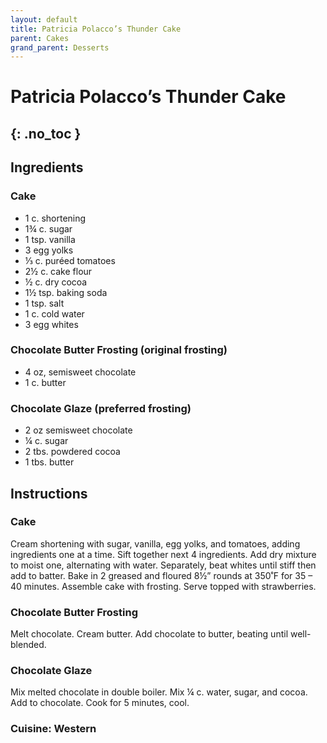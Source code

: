 ```yaml
---
layout: default
title: Patricia Polacco’s Thunder Cake
parent: Cakes
grand_parent: Desserts
---
```


# Patricia Polacco’s Thunder Cake
{: .no_toc }
---

## Ingredients

### Cake
<ul>
	<li>1 c. shortening</li>
	<li>1¾ c. sugar</li>
	<li>1 tsp. vanilla</li>
	<li>3 egg yolks</li>
	<li>⅓ c. puréed tomatoes</li>
	<li>2½ c. cake flour</li>
	<li>½ c. dry cocoa</li>
	<li>1½ tsp. baking soda</li>
	<li>1 tsp. salt</li>
	<li>1 c. cold water</li>
	<li>3 egg whites</li>
</ul>

### Chocolate Butter Frosting (original frosting)

<ul>
	<li>4 oz, semisweet chocolate</li>
	<li>1 c. butter</li>
</ul>

### Chocolate Glaze (preferred frosting)

<ul>
	<li>2 oz semisweet chocolate</li>
	<li>¼ c. sugar</li>
	<li>2 tbs. powdered cocoa</li>
	<li>1 tbs. butter</li>
</ul>

## Instructions
### Cake

Cream shortening with sugar, vanilla, egg yolks, and tomatoes, adding ingredients one at a time. Sift together next 4 ingredients. Add dry mixture to moist one, alternating with water. Separately, beat whites until stiff then add to batter. Bake in 2 greased and floured 8½” rounds at 350˚F for 35 – 40 minutes. Assemble cake with frosting. Serve topped with strawberries.

### Chocolate Butter Frosting

Melt chocolate. Cream butter. Add chocolate to butter, beating until well-blended.

### Chocolate Glaze

Mix melted chocolate in double boiler. Mix ¼ c. water, sugar, and cocoa. Add to chocolate. Cook for 5 minutes, cool.

### Cuisine: Western